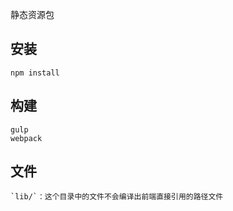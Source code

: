 静态资源包

## 安装

```shell
npm install
```

## 构建

```shell
gulp
webpack
```


## 文件

```
`lib/`：这个目录中的文件不会编译出前端直接引用的路径文件
```
